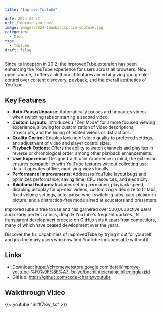 ```yaml
---
title: "Improve Youtube"

date: 2024-04-23
url: /improve-youtube/
image: images/2024-thumbs/improve-youtube.jpg
categories:
  - Misc
tags:
  - YouTube
draft: false
---
```

Since its inception in 2012, the ImprovedTube extension has been enhancing the YouTube experience for users across all browsers. Now open-source, it offers a plethora of features aimed at giving you greater control over content discovery, playback, and the overall aesthetics of YouTube. <!--more-->

## Key Features

- **Auto-Pause/Unpause**: Automatically pauses and unpauses videos when switching tabs or starting a second video.
- **Custom Layouts**: Introduces a "Zen Mode" for a more focused viewing experience, allowing for customization of video descriptions, transcripts, and the hiding of related videos or distractions.
- **Quality Control**: Enables locking of video quality to preferred settings, and adjustment of video and player control sizes.
- **Playback Options**: Offers the ability to watch channels and playlists in reverse or chronological order, among other playback enhancements.
- **User Experience**: Designed with user experience in mind, the extension ensures compatibility with YouTube features without collecting user data. It operates offline, modifying views locally.
- **Performance Improvements**: Addresses YouTube layout bugs and optimizes performance, saving time, CPU resources, and electricity.
- **Additional Features**: Includes setting permanent playback speed, disabling autoplay for up-next videos, customizing video size to fit tabs, fixed volume settings, auto-pause when switching tabs, auto-picture-in-picture, and a distraction-free mode aimed at educators and presenters.

ImprovedTube is free to use and has garnered over 500,000 active users and nearly perfect ratings, despite YouTube's frequent updates. Its transparent development process on GitHub sets it apart from competitors, many of which have ceased development over the years.

Discover the full capabilities of ImprovedTube by trying it out for yourself and join the many users who now find YouTube indispensable without it.

## Links

- Download: <https://chromewebstore.google.com/detail/improve-youtube-%F0%9F%8E%A7-for-yo/bnomihfieiccainjcjblhegjgglakjdd>
- GitHub: <https://github.com/code-charity/youtube>

## Walkthrough Video

{{< youtube "SLfff7Kw_Xc" >}}
